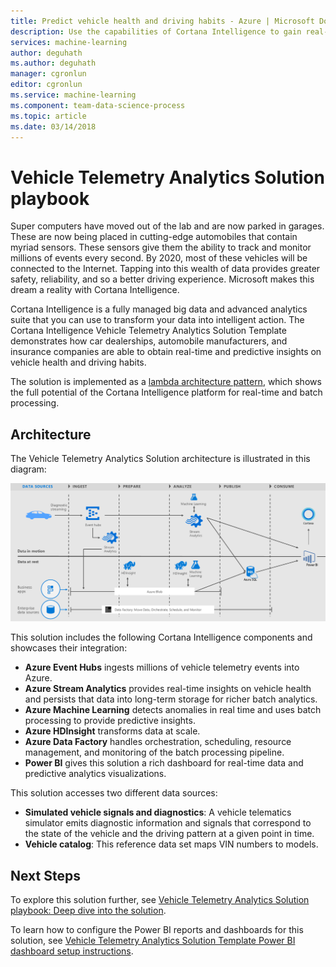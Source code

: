 ```yaml
---
title: Predict vehicle health and driving habits - Azure | Microsoft Docs
description: Use the capabilities of Cortana Intelligence to gain real-time and predictive insights on vehicle health and driving habits.
services: machine-learning
author: deguhath
ms.author: deguhath
manager: cgronlun
editor: cgronlun
ms.service: machine-learning
ms.component: team-data-science-process
ms.topic: article
ms.date: 03/14/2018
---
```

# Vehicle Telemetry Analytics Solution playbook

Super computers have moved out of the lab and are now parked in garages. These are now being placed in cutting-edge automobiles that contain myriad sensors. These sensors give them the ability to track and monitor millions of events every second. By 2020, most of these vehicles will be connected to the Internet. Tapping into this wealth of data provides greater safety, reliability, and so a better driving experience. Microsoft makes this dream a reality with Cortana Intelligence.

Cortana Intelligence is a fully managed big data and advanced analytics suite that you can use to transform your data into intelligent action. The Cortana Intelligence Vehicle Telemetry Analytics Solution Template demonstrates how car dealerships, automobile manufacturers, and insurance companies are able to obtain real-time and predictive insights on vehicle health and driving habits.

The solution is implemented as a [lambda architecture pattern](https://en.wikipedia.org/wiki/Lambda_architecture), which shows the full potential of the Cortana Intelligence platform for real-time and batch processing.

## Architecture
The Vehicle Telemetry Analytics Solution architecture is illustrated in this diagram:

![Solution architecture diagram](./media/cortana-analytics-playbook-vehicle-telemetry/fig1-vehicle-telemetry-annalytics-solution-architecture.png)


This solution includes the following Cortana Intelligence components and showcases their integration:

* **Azure Event Hubs** ingests millions of vehicle telemetry events into Azure.
* **Azure Stream Analytics** provides real-time insights on vehicle health and persists that data into long-term storage for richer batch analytics.
* **Azure Machine Learning** detects anomalies in real time and uses batch processing to provide predictive insights.
* **Azure HDInsight** transforms data at scale.
* **Azure Data Factory** handles orchestration, scheduling, resource management, and monitoring of the batch processing pipeline.
* **Power BI** gives this solution a rich dashboard for real-time data and predictive analytics visualizations.

This solution accesses two different data sources: 

* **Simulated vehicle signals and diagnostics**: A vehicle telematics simulator emits diagnostic information and signals that correspond to the state of the vehicle and the driving pattern at a given point in time. 
* **Vehicle catalog**: This reference data set maps VIN numbers to models.

## Next Steps

To explore this solution further, see [Vehicle Telemetry Analytics Solution playbook: Deep dive into the solution](cortana-analytics-playbook-vehicle-telemetry-deep-dive.md).

To learn how to configure the Power BI reports and dashboards for this solution, see [Vehicle Telemetry Analytics Solution Template Power BI dashboard setup instructions](cortana-analytics-playbook-vehicle-telemetry-powerbi.md).
